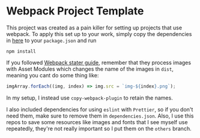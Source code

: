 # Webpack Project Template
This project was created as a pain killer for setting up projects that use webpack. To apply this set up to your work, simply copy the dependencies in [here]() to your `package.json` and run 


```
npm install
```

If you followed [Webpack stater guide](https://webpack.js.org/guides/getting-started/), remember that they process images with Asset Modules which changes the name of the images in `dist`, meaning you cant do some thing like:

```Javascript
imgArray.forEach((img, index) => img.src = `img-${index}.png`);
```

In my setup, I instead use `copy-webpack-plugin` to retain the names.

I also included dependencies for using `eslint` with `Prettier`, so if you don't need them, make sure to remove them in `dependencies.json`. Also, I use this repos to save some resources like images and fonts that I see myself use repeatedly, they're not really important so I put them on the `others` branch.